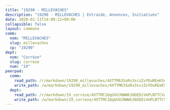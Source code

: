 ```yaml
---
title: "19290 - MILLEVACHES"
description: "19290 - MILLEVACHES | Entraide, Annonces, Initiatives"
date: 2020-01-11T14:09:21+09:00
collapsible: false
layout: commune
comm:
  nom: "MILLEVACHES"
  slug: millevaches
  cp: "19290"
dept:
  nom: "Corrèze"
  slug: correze
  num: "19"
peerpad:
  comm:
    read_path: /r/markdown/19290_millevaches/4XTTM63SoRx3sczZvYDuREeK5nzg76n7WuC1a1zAi7sea1uHF
    write_path: /w/markdown/19290_millevaches/4XTTM63SoRx3sczZvYDuREeK5nzg76n7WuC1a1zAi7sea1uHF-K3TgUFSisMmdVUWmpxhT5R2wNkkbio5tbvWbuaSfQEn64swKujM8F3PwQXB9LvvYZJfYTAoxtLYU4KCKzKUNjG2GB2VEa5awrL6oj3pNjwVqsy11v4Ls6sjPBF5Ua8PdSAmsKBqw
  dept:
    read_path: /r/markdown/19_correze/4XTTMC1QqUVUJNWWk36DEDiVmPLNTTCVay5E5gwEvpSf36VsS
    write_path: /w/markdown/19_correze/4XTTMC1QqUVUJNWWk36DEDiVmPLNTTCVay5E5gwEvpSf36VsS-K3TgUzu4fqyixiBZaA5Ejd2iCC9xJnV2MqYc8L2r22c4qVWWx9VnJmMAAFTQjLmwLDBGZ9pgHdAtPGZHV6pZb6y2bhgaqXFUJ1Fp1QgihzJpszTr9ow8JcXoeYzTUZfY7Rzzn9sS
---
```


